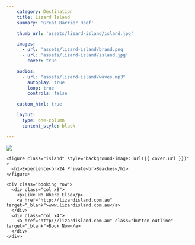 ```yaml
---
    category: Destination
    title: Lizard Island
    summary: 'Great Barrier Reef'

    thumb_url: 'assets/lizard-island/island.jpg'

    images:
      - url: 'assets/lizard-island/brand.png'
      - url: 'assets/lizard-island/island.jpg'
        cover: true

    audios:
      - url: "assets/lizard-island/waves.mp3"
        autoplay: true
        loop: true
        controls: false

    custom_html: true

    layout:
      type: one-column
      content_style: black

---
```


<div class="content">
  <div class="body">
    <img class="brand" data-media-id="images:1" src="assets/lizard-island/brand.png" data-original >

    <figure class="island" style="background-image: url({{ cover.url }})" >
      <h1>Experience<br>24 Private<br>Beaches</h1>
    </figure>

    <div class="booking row">
      <div class="col x8">
        <p>Like No Where Else</p>
        <a href="http://lizardisland.com.au" target="_blank">www.lizardisland.com.au</a>
      </div>
      <div class="col x4">
        <a href="http://lizardisland.com.au" class="button outline" target="_blank">Book Now</a>
      </div>
    </div>
  </div>
</div>

<audio data-media-id="audios:1"></audio>
<a href="#" class="audio audio-on"></audio>
<a href='geo:-14.667389,145.446296?zoom=15&label=Your Private Beach' class='show-map pull-left'></a>
